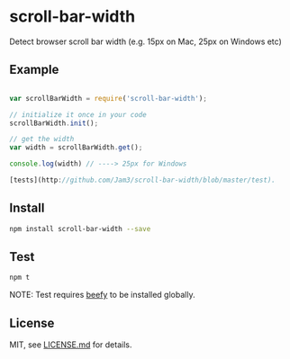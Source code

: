 # scroll-bar-width
Detect browser scroll bar width (e.g. 15px on Mac, 25px on Windows etc)

## Example
```javascript

var scrollBarWidth = require('scroll-bar-width');

// initialize it once in your code
scrollBarWidth.init();

// get the width
var width = scrollBarWidth.get();

console.log(width) // ----> 25px for Windows

[tests](http://github.com/Jam3/scroll-bar-width/blob/master/test).
```

## Install
```sh
npm install scroll-bar-width --save
``` 
 
## Test
```sh
npm t
```
NOTE: Test requires [beefy](http://didact.us/beefy/) to be installed globally.

 
## License
MIT, see [LICENSE.md](http://github.com/Jam3/scroll-bar-width/blob/master/LICENSE) for details.
